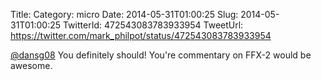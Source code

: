 Title: 
Category: micro
Date: 2014-05-31T01:00:25
Slug: 2014-05-31T01:00:25
TwitterId: 472543083783933954
TweetUrl: https://twitter.com/mark_philpot/status/472543083783933954

[@dansg08](https://twitter.com/dansg08) You definitely should! You're commentary on FFX-2 would be awesome.